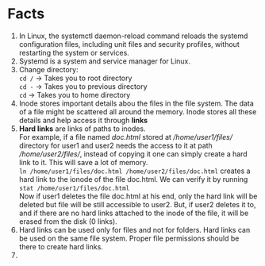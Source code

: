 # Facts

1. In Linux, the systemctl daemon-reload command reloads the systemd configuration files, including unit files and security profiles, without restarting the system or services.
2. Systemd is a system and service manager for Linux.
3. Change directory: \
`cd /` -> Takes you to root directory \
`cd -` -> Takes you to previous directory \
`cd` -> Takes you to home directory
4. Inode stores important details abou the files in the file system. The data of a file might be scattered all around the memory. Inode stores all these details and help access it through **links**
5. **Hard links** are links of paths to inodes. \
For example, if a file named _doc.html_ stored at _/home/user1/files/_ directory for user1 and user2 needs the access to it at path _/home/user2/files/_, instead of copying it one can simply create a hard link to it. This will save a lot of memory. \
`ln /home/user1/files/doc.html /home/user2/files/doc.html` creates a hard link to the ionode of the file doc.html. We can verify it by running `stat /home/user1/files/doc.html` \
Now if user1 deletes the file doc.html at his end, only the hard link will be deleted but file will be still accessible to user2. But, if user2 deletes it to, and if there are no hard links attached to the inode of the file, it will be erased from the disk (0 links).
6. Hard links can be used only for files and not for folders. Hard links can be used on the same file system. Proper file permissions should be there to create hard links.
7. 